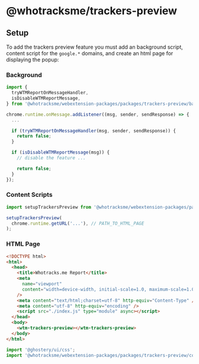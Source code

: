 # @whotracksme/trackers-preview

## Setup

To add the trackers preview feature you must add an background script, content script for the `google.*` domains, and create an html page for displaying the popup:

### Background

```js
import {
  tryWTMReportOnMessageHandler,
  isDisableWTMReportMessage,
} from '@whotracksme/webextension-packages/packages/trackers-preview/background';

chrome.runtime.onMessage.addListener((msg, sender, sendResponse) => {
  ...

  if (tryWTMReportOnMessageHandler(msg, sender, sendResponse)) {
    return false;
  }

  if (isDisableWTMReportMessage(msg)) {
    // disable the feature ...

    return false;
  }
});
```

### Content Scripts

```js
import setupTrackersPreview from '@whotracksme/webextension-packages/packages/trackers-preview/content_scripts';

setupTrackersPreview(
  chrome.runtime.getURL('...'), // PATH_TO_HTML_PAGE
);
```

### HTML Page

```html
<!DOCTYPE html>
<html>
  <head>
    <title>Whotracks.me Report</title>
    <meta
      name="viewport"
      content="width=device-width, initial-scale=1.0, maximum-scale=1.0, user-scalable=0"
    />
    <meta content="text/html;charset=utf-8" http-equiv="Content-Type" />
    <meta content="utf-8" http-equiv="encoding" />
    <script src="./index.js" type="module" async></script>
  </head>
  <body>
    <wtm-trackers-preview></wtm-trackers-preview>
  </body>
</html>
```

```js
import '@ghostery/ui/css';
import '@whotracksme/webextension-packages/packages/trackers-preview/components';
```

